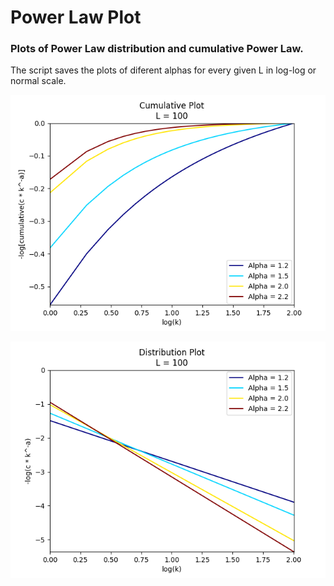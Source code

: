 # Power Law Plot
### Plots of Power Law distribution and cumulative Power Law.

 The script saves the plots of diferent alphas for every given L in log-log or normal scale.

![Cumulative](./images/cumulative_L100_log.png?raw=true "Cumulative Plot for L=100")

![Distribution](./images/distribution_L100_log.png?raw=true "Cumulative Plot for L=100")